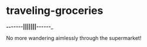 # traveling-groceries
______-------|||||||------_______

No more wandering aimlessly through the supermarket!
